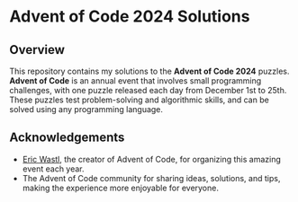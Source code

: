 # Advent of Code 2024 Solutions

## Overview
This repository contains my solutions to the **Advent of Code 2024** puzzles. **Advent of Code** is an annual event that involves small programming challenges, with one puzzle released each day from December 1st to 25th. These puzzles test problem-solving and algorithmic skills, and can be solved using any programming language.

## Acknowledgements
* [Eric Wastl](https://was.tl), the creator of Advent of Code, for organizing this amazing event each year.
* The Advent of Code community for sharing ideas, solutions, and tips, making the experience more enjoyable for everyone.
